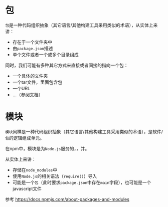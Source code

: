 # 包
`包`是一种代码组织抽象（其它语言/其他构建工具采用类似的术语），从实体上来讲：

- 存在于一个文件夹中
- 由`package.json`描述
- 单个文件或者一个或多个目录组成

同时，我们可能有多种其它方式来直接或者间接的指向一个包：

- 一个具体的文件夹
- 一个tar文件，里面包含包
- 一个URL
- ...（参阅文档）

# 模块
`模块`同样是一种代码组织抽象（其它语言/其他构建工具采用类似的术语），是软件/`包`的逻辑组成单元。

在npm中，模块是为`Node.js`服务的，，并。

从实体上来讲：

- 存储在`node_modules`中
- 使用`Node.js`的相关语法（`require()`）导入
- 可能是一个`包`（此时要求`package.json`中存在`main`字段），也可能是一个javascript文件

参考
https://docs.npmjs.com/about-packages-and-modules